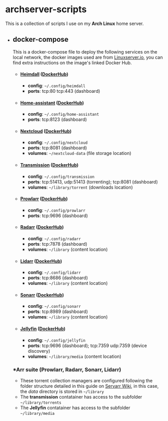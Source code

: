 # archserver-scripts
  This is a collection of scripts I use on my **Arch Linux** home server.

- ## docker-compose
  This is a docker-compose file to deploy the following services on the local network, the docker images used are from [Linuxserver.io](https://www.linuxserver.io/), you can find extra instructions on the image's linked Docker Hub.
  - #### [Heimdall](https://heimdall.site/) ([DockerHub](https://hub.docker.com/r/linuxserver/heimdall))
    -  **config**: `~/.config/heimdall`
    -  **ports**: tcp:80 tcp:443 (dashboard)
  - #### [Home-assistant](https://www.home-assistant.io/) ([DockerHub](https://hub.docker.com/r/linuxserver/homeassistant))
    -  **config**: `~/.config/home-assistant`
    -  **ports**: tcp:8123 (dashboard)
  - #### [Nextcloud](https://nextcloud.com/) ([DockerHub](https://hub.docker.com/r/linuxserver/nextcloud))
    -  **config**: `~/.config/nextcloud`
    -  **ports**: tcp:8081 (dashboard)
    -  **volumes**: `~/nextcloud-data` (file storage location)
  - #### [Transmission](https://transmissionbt.com/) ([DockerHub](https://hub.docker.com/r/linuxserver/transmission))
    -  **config**: `~/.config/transmission`
    -  **ports**: tcp:51413, udp:51413 (torrenting); tcp:8081 (dashboard)
    -  **volumes**: `~/library/torrent` (downloads location)
  - #### [Prowlarr](https://github.com/Prowlarr/Prowlarr) ([DockerHub](https://hub.docker.com/r/linuxserver/prowlarr))
    -  **config**: `~/.config/prowlarr`
    -  **ports**: tcp:9696 (dashboard)
  - #### [Radarr](https://github.com/Radarr/Radarr) ([DockerHub](https://hub.docker.com/r/linuxserver/radarr))
    -  **config**: `~/.config/radarr`
    -  **ports**: tcp:7878 (dashboard)
    -  **volumes**: `~/library` (content location)
  - #### [Lidarr](https://github.com/Lidarr/Lidarr) ([DockerHub](https://hub.docker.com/r/linuxserver/lidarr))
    -  **config**: `~/.config/lidarr`
    -  **ports**: tcp:8686 (dashboard)
    -  **volumes**: `~/library` (content location)
  - #### [Sonarr](https://github.com/Sonarr/Sonarr) ([DockerHub](https://hub.docker.com/r/linuxserver/sonarr))
    -  **config**: `~/.config/sonarr`
    -  **ports**: tcp:8989 (dashboard)
    -  **volumes**: `~/library` (content location)
  - #### [Jellyfin](https://jellyfin.org/) ([DockerHub](https://hub.docker.com/r/linuxserver/jellyfin))
    -  **config**: `~/.config/jellyfin`
    -  **ports**: tcp:9696 (dashboard); tcp:7359 udp:7359 (device discovery)
    -  **volumes**: `~/library/media` (content location)
  ### *Arr suite (Prowlarr, Radarr, Sonarr, Lidarr)
    - These torrent collection managers are configured following the folder structure detailed in this guide on [Servarr Wiki](https://wiki.servarr.com/en/docker-guide), in this case, the *data* directory is stored in `~/library`
    - The **transmission** contatainer has access to the subfolder `~/library/torrents`  
    - The **Jellyfin** contatainer has access to the subfolder `~/library/media`  